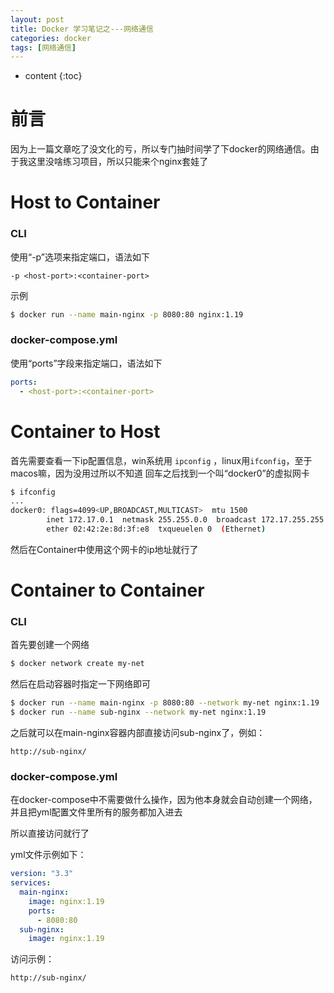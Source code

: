 ```yaml
---
layout: post
title: Docker 学习笔记之---网络通信
categories: docker
tags: [网络通信]
---
```


* content
{:toc}

# 前言
因为上一篇文章吃了没文化的亏，所以专门抽时间学了下docker的网络通信。由于我这里没啥练习项目，所以只能来个nginx套娃了

# Host to Container

### CLI

使用“-p”选项来指定端口，语法如下

```
-p <host-port>:<container-port>
```

示例

``` bash
$ docker run --name main-nginx -p 8080:80 nginx:1.19
```

### docker-compose.yml

使用“ports”字段来指定端口，语法如下

``` yml
ports: 
  - <host-port>:<container-port>
```

# Container to Host

首先需要查看一下ip配置信息，win系统用 `ipconfig` ，linux用`ifconfig`，至于macos嘛，因为没用过所以不知道
回车之后找到一个叫“docker0”的虚拟网卡

``` bash
$ ifconfig
...
docker0: flags=4099<UP,BROADCAST,MULTICAST>  mtu 1500
        inet 172.17.0.1  netmask 255.255.0.0  broadcast 172.17.255.255
        ether 02:42:2e:8d:3f:e8  txqueuelen 0  (Ethernet)
```

然后在Container中使用这个网卡的ip地址就行了

# Container to Container

### CLI

首先要创建一个网络

``` bash
$ docker network create my-net
```

然后在启动容器时指定一下网络即可

``` bash
$ docker run --name main-nginx -p 8080:80 --network my-net nginx:1.19
$ docker run --name sub-nginx --network my-net nginx:1.19
```

之后就可以在main-nginx容器内部直接访问sub-nginx了，例如：

```
http://sub-nginx/
```

### docker-compose.yml

在docker-compose中不需要做什么操作，因为他本身就会自动创建一个网络，并且把yml配置文件里所有的服务都加入进去

所以直接访问就行了

yml文件示例如下：

``` yml
version: "3.3"
services: 
  main-nginx: 
    image: nginx:1.19
    ports: 
      - 8080:80
  sub-nginx: 
    image: nginx:1.19
```

访问示例：
```
http://sub-nginx/
```